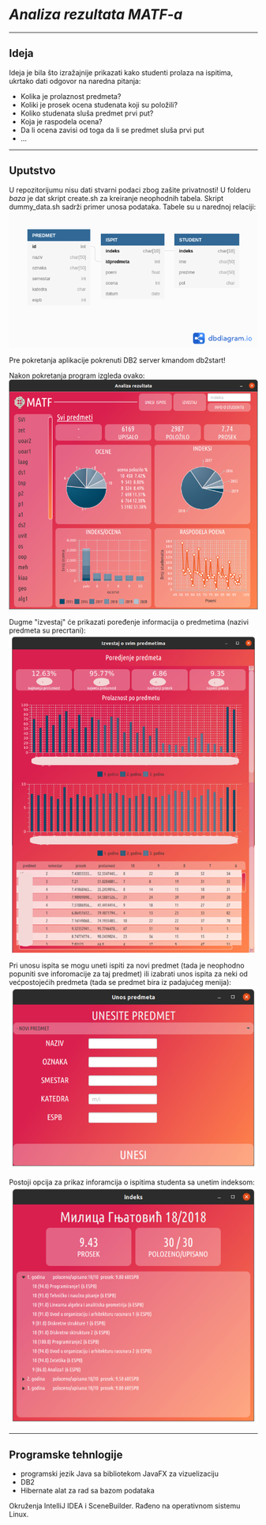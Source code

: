 #  _Analiza rezultata MATF-a_
---
## Ideja
Ideja je bila što izražajnije prikazati kako studenti prolaza na ispitima, ukrtako dati odgovor na naredna pitanja:
* Kolika je prolaznost predmeta?
* Koliki je prosek ocena studenata koji su položili?
* Koliko studenata sluša predmet prvi put?
* Koja je raspodela ocena?
* Da li ocena zavisi od toga da li se predmet sluša prvi put
* ...
---
## Uputstvo
U repozitorijumu nisu dati stvarni podaci zbog zašite privatnosti!
U folderu _baza_ je dat skript create.sh za kreiranje neophodnih tabela. Skript dummy_data.sh sadrži primer unosa podataka.
Tabele su u narednoj relaciji:
![diagram](https://github.com/milicagnjatovic/analiza_rezultata_matf/blob/master/baza/diagram.png)

Pre pokretanja aplikacije pokrenuti DB2 server kmandom db2start!

Nakon pokretanja program izgleda ovako:
![home](https://github.com/milicagnjatovic/analiza_rezultata_matf/blob/master/img/example1.png)

Dugme "izvestaj" će prikazati poređenje informacija o predmetima (nazivi predmeta su precrtani):
![izvestaj](https://github.com/milicagnjatovic/analiza_rezultata_matf/blob/master/img/example4.png)

Pri unosu ispita se mogu uneti ispiti za novi predmet (tada je neophodno popuniti sve inforomacije za taj predmet) ili izabrati unos ispita za neki od većpostojećih predmeta (tada se predmet bira iz padajućeg menija):
![unos ispita](https://github.com/milicagnjatovic/analiza_rezultata_matf/blob/master/img/example3.png)

Postoji opcija za prikaz inforamcija o ispitima studenta sa unetim indeksom:
![indeks](https://github.com/milicagnjatovic/analiza_rezultata_matf/blob/master/img/example2.png)

---
## Programske tehnlogije
* programski jezik Java sa bibliotekom JavaFX za vizuelizaciju
* DB2
* Hibernate alat za rad sa bazom podataka

Okruženja IntelliJ IDEA i SceneBuilder.
Rađeno na operativnom sistemu Linux.

